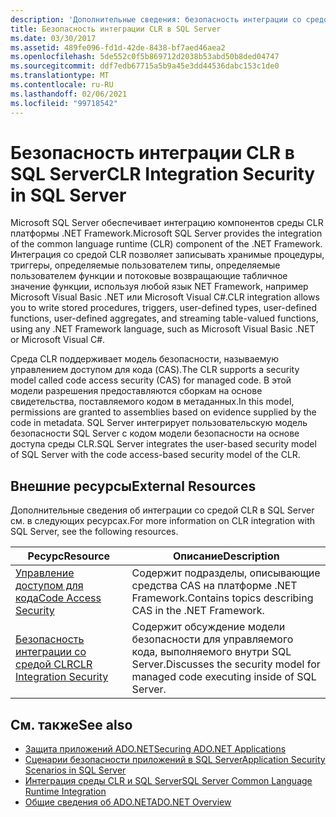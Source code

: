 ```yaml
---
description: 'Дополнительные сведения: безопасность интеграции со средой CLR в SQL Server'
title: Безопасность интеграции CLR в SQL Server
ms.date: 03/30/2017
ms.assetid: 489fe096-fd1d-42de-8438-bf7aed46aea2
ms.openlocfilehash: 5de552c0f5b869712d2038b53abd50b8ded04747
ms.sourcegitcommit: ddf7edb67715a5b9a45e3dd44536dabc153c1de0
ms.translationtype: MT
ms.contentlocale: ru-RU
ms.lasthandoff: 02/06/2021
ms.locfileid: "99718542"
---
```

# <a name="clr-integration-security-in-sql-server"></a><span data-ttu-id="6a739-103">Безопасность интеграции CLR в SQL Server</span><span class="sxs-lookup"><span data-stu-id="6a739-103">CLR Integration Security in SQL Server</span></span>

<span data-ttu-id="6a739-104">Microsoft SQL Server обеспечивает интеграцию компонентов среды CLR платформы .NET Framework.</span><span class="sxs-lookup"><span data-stu-id="6a739-104">Microsoft SQL Server provides the integration of the common language runtime (CLR) component of the .NET Framework.</span></span> <span data-ttu-id="6a739-105">Интеграция со средой CLR позволяет записывать хранимые процедуры, триггеры, определяемые пользователем типы, определяемые пользователем функции и потоковые возвращающие табличное значение функции, используя любой язык NET Framework, например Microsoft Visual Basic .NET или Microsoft Visual C#.</span><span class="sxs-lookup"><span data-stu-id="6a739-105">CLR integration allows you to write stored procedures, triggers, user-defined types, user-defined functions, user-defined aggregates, and streaming table-valued functions, using any .NET Framework language, such as Microsoft Visual Basic .NET or Microsoft Visual C#.</span></span>  
  
 <span data-ttu-id="6a739-106">Среда CLR поддерживает модель безопасности, называемую управлением доступом для кода (CAS).</span><span class="sxs-lookup"><span data-stu-id="6a739-106">The CLR supports a security model called code access security (CAS) for managed code.</span></span> <span data-ttu-id="6a739-107">В этой модели разрешения предоставляются сборкам на основе свидетельства, поставляемого кодом в метаданных.</span><span class="sxs-lookup"><span data-stu-id="6a739-107">In this model, permissions are granted to assemblies based on evidence supplied by the code in metadata.</span></span> <span data-ttu-id="6a739-108">SQL Server интегрирует пользовательскую модель безопасности SQL Server с кодом модели безопасности на основе доступа среды CLR.</span><span class="sxs-lookup"><span data-stu-id="6a739-108">SQL Server integrates the user-based security model of SQL Server with the code access-based security model of the CLR.</span></span>  
  
## <a name="external-resources"></a><span data-ttu-id="6a739-109">Внешние ресурсы</span><span class="sxs-lookup"><span data-stu-id="6a739-109">External Resources</span></span>  

 <span data-ttu-id="6a739-110">Дополнительные сведения об интеграции со средой CLR в SQL Server см. в следующих ресурсах.</span><span class="sxs-lookup"><span data-stu-id="6a739-110">For more information on CLR integration with SQL Server, see the following resources.</span></span>  
  
|<span data-ttu-id="6a739-111">Ресурс</span><span class="sxs-lookup"><span data-stu-id="6a739-111">Resource</span></span>|<span data-ttu-id="6a739-112">Описание</span><span class="sxs-lookup"><span data-stu-id="6a739-112">Description</span></span>|  
|--------------|-----------------|  
|[<span data-ttu-id="6a739-113">Управление доступом для кода</span><span class="sxs-lookup"><span data-stu-id="6a739-113">Code Access Security</span></span>](../../../misc/code-access-security.md)|<span data-ttu-id="6a739-114">Содержит подразделы, описывающие средства CAS на платформе .NET Framework.</span><span class="sxs-lookup"><span data-stu-id="6a739-114">Contains topics describing CAS in the .NET Framework.</span></span>|  
|[<span data-ttu-id="6a739-115">Безопасность интеграции со средой CLR</span><span class="sxs-lookup"><span data-stu-id="6a739-115">CLR Integration Security</span></span>](/sql/relational-databases/clr-integration/security/clr-integration-security)|<span data-ttu-id="6a739-116">Содержит обсуждение модели безопасности для управляемого кода, выполняемого внутри SQL Server.</span><span class="sxs-lookup"><span data-stu-id="6a739-116">Discusses the security model for managed code executing inside of SQL Server.</span></span>|  
  
## <a name="see-also"></a><span data-ttu-id="6a739-117">См. также</span><span class="sxs-lookup"><span data-stu-id="6a739-117">See also</span></span>

- [<span data-ttu-id="6a739-118">Защита приложений ADO.NET</span><span class="sxs-lookup"><span data-stu-id="6a739-118">Securing ADO.NET Applications</span></span>](../securing-ado-net-applications.md)
- [<span data-ttu-id="6a739-119">Сценарии безопасности приложений в SQL Server</span><span class="sxs-lookup"><span data-stu-id="6a739-119">Application Security Scenarios in SQL Server</span></span>](application-security-scenarios-in-sql-server.md)
- [<span data-ttu-id="6a739-120">Интеграция среды CLR и SQL Server</span><span class="sxs-lookup"><span data-stu-id="6a739-120">SQL Server Common Language Runtime Integration</span></span>](sql-server-common-language-runtime-integration.md)
- [<span data-ttu-id="6a739-121">Общие сведения об ADO.NET</span><span class="sxs-lookup"><span data-stu-id="6a739-121">ADO.NET Overview</span></span>](../ado-net-overview.md)
